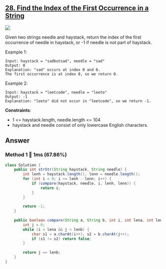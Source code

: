 ## [28. Find the Index of the First Occurrence in a String](https://leetcode.com/problems/find-the-index-of-the-first-occurrence-in-a-string)

![](https://github.com/weltond/DataStructure/blob/master/medium.PNG)

Given two strings needle and haystack, return the index of the first occurrence of needle in haystack, or -1 if needle is not part of haystack.

 

Example 1:

```
Input: haystack = "sadbutsad", needle = "sad"
Output: 0
Explanation: "sad" occurs at index 0 and 6.
The first occurrence is at index 0, so we return 0.
```

Example 2:

```
Input: haystack = "leetcode", needle = "leeto"
Output: -1
Explanation: "leeto" did not occur in "leetcode", so we return -1.
``` 

**Constraints**:

- 1 <= haystack.length, needle.length <= 104
- haystack and needle consist of only lowercase English characters.

## Answer
### Method 1 :rabbit: 1ms (67.86%)

```java
class Solution {
    public int strStr(String haystack, String needle) {
        int lenh = haystack.length(), lenn = needle.length();
        for (int i = 0; i <= lenh - lenn; i++) {
            if (compare(haystack, needle, i, lenh, lenn)) {
                return i;
            }
        }
        
        return -1;
    }
    
    public boolean compare(String a, String b, int i, int lena, int lenb) {
        int j = 0;
        while (i < lena && j < lenb) {
            char s1 = a.charAt(i++), s2 = b.charAt(j++);
            if (s1 != s2) return false;
        }
        
        return j == lenb;
    }
}
```
